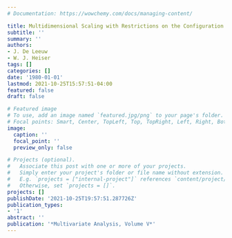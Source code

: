 ```yaml
---
# Documentation: https://wowchemy.com/docs/managing-content/

title: Multidimensional Scaling with Restrictions on the Configuration
subtitle: ''
summary: ''
authors:
- J. De Leeuw
- W. J. Heiser
tags: []
categories: []
date: '1980-01-01'
lastmod: 2021-10-25T15:57:51-04:00
featured: false
draft: false

# Featured image
# To use, add an image named `featured.jpg/png` to your page's folder.
# Focal points: Smart, Center, TopLeft, Top, TopRight, Left, Right, BottomLeft, Bottom, BottomRight.
image:
  caption: ''
  focal_point: ''
  preview_only: false

# Projects (optional).
#   Associate this post with one or more of your projects.
#   Simply enter your project's folder or file name without extension.
#   E.g. `projects = ["internal-project"]` references `content/project/deep-learning/index.md`.
#   Otherwise, set `projects = []`.
projects: []
publishDate: '2021-10-25T19:57:51.287726Z'
publication_types:
- '1'
abstract: ''
publication: '*Multivariate Analysis, Volume V*'
---
```

